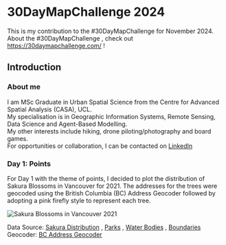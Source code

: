 # 30DayMapChallenge 2024

This is my contribution to the #30DayMapChallenge for November 2024.\
About the #30DayMapChallenge , check out <https://30daymapchallenge.com/> !

## Introduction

### About me

I am MSc Graduate in Urban Spatial Science from the Centre for Advanced Spatial Analysis (CASA), UCL. \
My specialisation is in Geographic Information Systems, Remote Sensing, Data Science and Agent-Based Modelling. \
My other interests include hiking, drone piloting/photography and board games. \
For opportunities or collaboration, I can be contacted on [LinkedIn](https://www.linkedin.com/in/james-tan-song-en-76b73418a/)

### Day 1: Points

For Day 1 with the theme of points, I decided to plot the distribution of Sakura Blossoms in Vancouver for 2021. The addresses for the trees were geocoded using the British Columbia (BC) Address Geocoder followed by adopting a pink firefly style to represent each tree.

![Sakura Blossoms in Vancouver 2021](Day%201/Designs/Day%201.png)

Data Source: [Sakura Distribution](https://maps.vcbf.ca/map/?utm_source=vancouver%20is%20awesome&utm_campaign=vancouver%20is%20awesome%3A%20outbound&utm_medium=referral
) , [Parks](https://opendata.vancouver.ca/explore/dataset/parks-polygon-representation/map/?location=12,49.24528,-123.12721
) , [Water Bodies](https://open.canada.ca/data/en/dataset/448ec403-6635-456b-8ced-d3ac24143add
) , [Boundaries](https://opendata.vancouver.ca/explore/dataset/local-area-boundary/export/?disjunctive.name&location=12,49.2474,-123.12402)
Geocoder: [BC Address Geocoder](https://www2.gov.bc.ca/gov/content/data/geographic-data-services/location-services/geocoder
)
